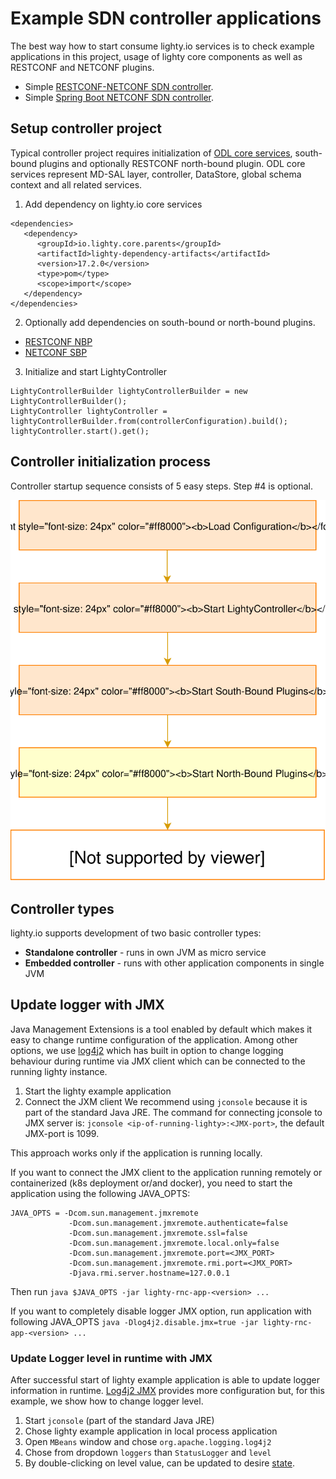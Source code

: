 # Example SDN controller applications

The best way how to start consume lighty.io services is to check example applications in this project, usage of lighty core components as well as RESTCONF and NETCONF plugins.

 * Simple [RESTCONF-NETCONF SDN controller](lighty-community-restconf-netconf-app/README.md).
 * Simple [Spring Boot NETCONF SDN controller](lighty-controller-springboot-netconf/README.md).

## Setup controller project
Typical controller project requires initialization of [ODL core services](../lighty-core/lighty-controller/src/main/java/io/lighty/core/controller/api/LightyServices.java), south-bound plugins and optionally RESTCONF north-bound plugin.
ODL core services represent MD-SAL layer, controller, DataStore, global schema context and all related services.

1. Add dependency on lighty.io core services  
```
<dependencies>
   <dependency>
      <groupId>io.lighty.core.parents</groupId>
      <artifactId>lighty-dependency-artifacts</artifactId>
      <version>17.2.0</version>
      <type>pom</type>
      <scope>import</scope>
   </dependency>
</dependencies>        
```

2. Optionally add dependencies on south-bound or north-bound plugins.
 * [RESTCONF NBP](../lighty-modules/lighty-restconf-nb-community/README.md)
 * [NETCONF SBP](../lighty-modules/lighty-netconf-sb/README.md)

3. Initialize and start LightyController
```
LightyControllerBuilder lightyControllerBuilder = new LightyControllerBuilder();
LightyController lightyController = lightyControllerBuilder.from(controllerConfiguration).build();
lightyController.start().get();
```
  
## Controller initialization process
Controller startup sequence consists of 5 easy steps.
Step #4 is optional.

![startup-sequence](../docs/lighty.io-controller-startup-sequence.svg)

## Controller types
lighty.io supports development of two basic controller types:
* __Standalone controller__ - runs in own JVM as micro service
* __Embedded controller__ - runs with other application components in single JVM

## Update logger with JMX
Java Management Extensions is a tool enabled by default which makes it easy to change runtime
configuration of the application. Among other options, we use [log4j2](https://logging.apache.org/log4j/2.0/manual/jmx.html)
which has built in option to change logging behaviour during runtime via JMX client which can be connected to the running lighty instance.
1. Start the lighty example application
2. Connect the JXM client
   We recommend using `jconsole` because it is part of the standard Java JRE.
   The command for connecting jconsole to JMX server is:
   `jconsole <ip-of-running-lighty>:<JMX-port>`, the default JMX-port is 1099.

This approach works only if the application is running locally.

If you want to connect the JMX client to the application running remotely or containerized (k8s deployment or/and docker),
you need to start the application using the following JAVA_OPTS:
```
JAVA_OPTS = -Dcom.sun.management.jmxremote
             -Dcom.sun.management.jmxremote.authenticate=false
             -Dcom.sun.management.jmxremote.ssl=false
             -Dcom.sun.management.jmxremote.local.only=false
             -Dcom.sun.management.jmxremote.port=<JMX_PORT>
             -Dcom.sun.management.jmxremote.rmi.port=<JMX_PORT>
             -Djava.rmi.server.hostname=127.0.0.1
```
Then run `java $JAVA_OPTS -jar lighty-rnc-app-<version> ...`

If you want to completely disable logger JMX option, run application with following JAVA_OPTS
`java -Dlog4j2.disable.jmx=true -jar lighty-rnc-app-<version> ...`

### Update Logger level in runtime with JMX
After successful start of lighty example application is able to update logger information in runtime.
[Log4j2 JMX](https://logging.apache.org/log4j/2.0/manual/jmx.html) provides more configuration but, for this example, we show how to change logger level.
1) Start `jconsole` (part of the standard Java JRE)
2) Chose lighty example application in local process application
3) Open `MBeans` window and chose `org.apache.logging.log4j2`
4) Chose from dropdown  `loggers` than `StatusLogger` and `level`
5) By double-clicking on level value, can be updated to desire [state](https://logging.apache.org/log4j/2.x/manual/customloglevels.html).
